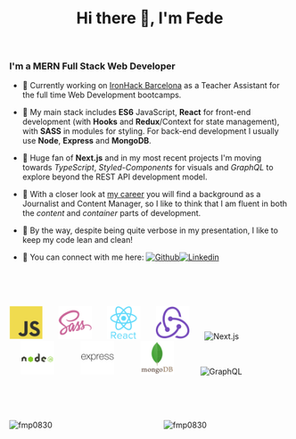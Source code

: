 <h1 align="center">Hi there 👋, I'm Fede</h1>

<br>

<h3 align="left">I'm a MERN Full Stack Web Developer</h3>

- 🔭 Currently working on [IronHack Barcelona](https://www.ironhack.com/en/barcelona) as a Teacher Assistant for the full time Web Development bootcamps.
  
- :star2: My main stack includes **ES6** JavaScript, **React** for front-end development (with **Hooks** and **Redux**/Context for state management), with **SASS** in modules for styling. For back-end development I usually use **Node**, **Express** and **MongoDB**.
  
- :rocket: Huge fan of **Next.js** and in my most recent projects I'm moving towards *TypeScript*, *Styled-Components* for visuals and *GraphQL* to explore beyond the REST API development model.
  
- :hear_no_evil: With a closer look at [my career](https://www.linkedin.com/in/fede-muniente/) you will find a background as a Journalist and Content Manager, so I like to think that I am fluent in both the *content* and *container* parts of development.
    
- :see_no_evil: By the way, despite being quite verbose in my presentation, I like to keep my code lean and clean!
  
- :speak_no_evil: You can connect with me here: [![Github](https://img.shields.io/badge/-Github-000?style=flat&logo=Github&logoColor=white)](https://github.com/fmp0830)[![Linkedin](https://img.shields.io/badge/-LinkedIn-blue?style=flat&logo=Linkedin&logoColor=white)](https://www.linkedin.com/in/fede-muniente/)

<br>
<br>
<br>
<p align="left" width="100%">
  <img src="https://raw.githubusercontent.com/devicons/devicon/master/icons/javascript/javascript-original.svg" alt="JS" height="60px" />
  &nbsp;&nbsp;&nbsp;&nbsp;&nbsp;
  <img src="https://raw.githubusercontent.com/devicons/devicon/master/icons/sass/sass-original.svg" alt="SASS" height="60px;"/>
  &nbsp;&nbsp;&nbsp;&nbsp;&nbsp;
  <img src="https://raw.githubusercontent.com/devicons/devicon/master/icons/react/react-original-wordmark.svg" alt="React" height="60px;"/>
  &nbsp;&nbsp;&nbsp;&nbsp;&nbsp;
  <img src="https://raw.githubusercontent.com/devicons/devicon/master/icons/redux/redux-original.svg" alt="Redux" height="60px;"/>
  &nbsp;&nbsp;&nbsp;&nbsp;&nbsp;
  <img src="https://cdn.worldvectorlogo.com/logos/nextjs-3.svg" alt="Next.js" height="60px;"/>
  &nbsp;&nbsp;&nbsp;&nbsp;&nbsp;&nbsp;&nbsp;&nbsp;&nbsp;&nbsp;
  <img src="https://raw.githubusercontent.com/devicons/devicon/master/icons/nodejs/nodejs-original-wordmark.svg" alt="Node" height="60px;" style="margin-left:20px"/>
  &nbsp;&nbsp;&nbsp;&nbsp;&nbsp;
  <img src="https://raw.githubusercontent.com/devicons/devicon/master/icons/express/express-original-wordmark.svg" alt="Express" height="60px;" style="margin-left:20px"/>
  &nbsp;&nbsp;&nbsp;&nbsp;&nbsp;
  <img src="https://raw.githubusercontent.com/devicons/devicon/master/icons/mongodb/mongodb-original-wordmark.svg" alt="MongoDB" height="60px;" style="margin-left:20px"/>
  &nbsp;&nbsp;&nbsp;&nbsp;&nbsp;
  <img src="https://www.vectorlogo.zone/logos/graphql/graphql-icon.svg" alt="GraphQL" height="60px;" style="margin-left:20px"/>
</p>
<br>
<br>
<br>

<p><img align="left" src="https://github-readme-stats.vercel.app/api/top-langs?username=fmp0830&show_icons=true&theme=dark&locale=en&layout=compact" alt="fmp0830" width="40%"/><img align="right" src="https://github-readme-stats.vercel.app/api?username=fmp0830&show_icons=true&theme=dark&locale=en" alt="fmp0830" width="45%"/></p><br>



<!--
**FMP0830/FMP0830** is a ✨ _special_ ✨ repository because its `README.md` (this file) appears on your GitHub profile.

Here are some ideas to get you started:

- 🔭 I’m currently working on ...
- 🌱 I’m currently learning ...
- 👯 I’m looking to collaborate on ...
- 🤔 I’m looking for help with ...
- 💬 Ask me about ...
- 📫 How to reach me: ...
- 😄 Pronouns: ...
- ⚡ Fun fact: ...
-->
